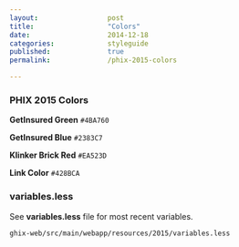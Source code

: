 ```yaml
---
layout: 				post
title:  				"Colors"
date:   				2014-12-18
categories: 			styleguide
published: 				true
permalink: 				/phix-2015-colors

---
```

<h3>PHIX 2015 Colors</h3>

<strong>GetInsured Green</strong>
<code>#4BA760</code>

<strong>GetInsured Blue</strong>
<code>#2383C7</code>

<strong>Klinker Brick Red</strong>
<code>#EA523D</code>

<strong>Link Color</strong>
<code>#428BCA</code>

<h3>variables.less</h3>

See <strong>variables.less</strong> file for most recent variables.

<code>ghix-web/src/main/webapp/resources/2015/variables.less</code>